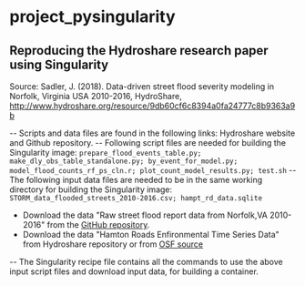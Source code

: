 # project_pysingularity
## Reproducing the Hydroshare research paper using Singularity

Source: Sadler, J. (2018). Data-driven street flood severity modeling in Norfolk, Virginia USA 2010-2016, HydroShare, http://www.hydroshare.org/resource/9db60cf6c8394a0fa24777c8b9363a9b

-- Scripts and data files are found in the following links:
Hydroshare website and Github repository.
-- Following script files are needed for building the Singularity image:
```prepare_flood_events_table.py; make_dly_obs_table_standalone.py; by_event_for_model.py; model_flood_counts_rf_ps_cln.r; plot_count_model_results.py; test.sh```
-- The following input data files are needed to be in the same working directory for building the Singularity image:
```STORM_data_flooded_streets_2010-2016.csv; hampt_rd_data.sqlite```
  - Download the data "Raw street flood report data from Norfolk,VA 2010-2016" from the [GitHub repository](https://github.com/Hydrocarpentry/reproduced_data/blob/master/STORM_data_flooded_streets_2010-2016.csv). 
  - Download the data "Hamton Roads Enfironmental Time Series Data" from Hydroshare repository or from [OSF source](https://osf.io/mr7jx/?action=download)

-- The Singularity recipe file contains all the commands to use the above input script files and download input data, for building a container.
